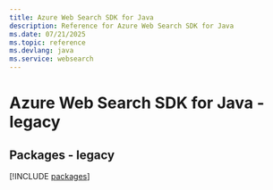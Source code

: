 ```yaml
---
title: Azure Web Search SDK for Java
description: Reference for Azure Web Search SDK for Java
ms.date: 07/21/2025
ms.topic: reference
ms.devlang: java
ms.service: websearch
---
```

# Azure Web Search SDK for Java - legacy
## Packages - legacy
[!INCLUDE [packages](web-search-index.md)]